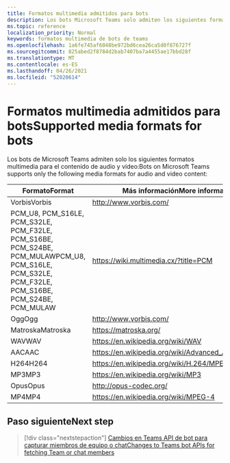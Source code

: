 ```yaml
---
title: Formatos multimedia admitidos para bots
description: Los bots Microsoft Teams solo admiten los siguientes formatos multimedia para el contenido de audio y vídeo.
ms.topic: reference
localization_priority: Normal
keywords: formatos multimedia de bots de teams
ms.openlocfilehash: 1a6fe745af6048be972bd6cea26ca5d0f876727f
ms.sourcegitcommit: 825abed2f8784d2bab7407ba7a4455ae17bbd28f
ms.translationtype: MT
ms.contentlocale: es-ES
ms.lasthandoff: 04/26/2021
ms.locfileid: "52020614"
---
```

# <a name="supported-media-formats-for-bots"></a><span data-ttu-id="4e4c1-104">Formatos multimedia admitidos para bots</span><span class="sxs-lookup"><span data-stu-id="4e4c1-104">Supported media formats for bots</span></span>

<span data-ttu-id="4e4c1-105">Los bots de Microsoft Teams admiten solo los siguientes formatos multimedia para el contenido de audio y vídeo:</span><span class="sxs-lookup"><span data-stu-id="4e4c1-105">Bots on Microsoft Teams supports only the following media formats for audio and video content:</span></span>

| <span data-ttu-id="4e4c1-106">Formato</span><span class="sxs-lookup"><span data-stu-id="4e4c1-106">Format</span></span> | <span data-ttu-id="4e4c1-107">Más información</span><span class="sxs-lookup"><span data-stu-id="4e4c1-107">More information</span></span> |
| --- | --- |
| <span data-ttu-id="4e4c1-108">Vorbis</span><span class="sxs-lookup"><span data-stu-id="4e4c1-108">Vorbis</span></span> | http://www.vorbis.com/ |
| <span data-ttu-id="4e4c1-109">PCM_U8, PCM_S16LE, PCM_S32LE, PCM_F32LE, PCM_S16BE, PCM_S24BE, PCM_MULAW</span><span class="sxs-lookup"><span data-stu-id="4e4c1-109">PCM_U8, PCM_S16LE, PCM_S32LE, PCM_F32LE, PCM_S16BE, PCM_S24BE, PCM_MULAW</span></span> | https://wiki.multimedia.cx/?title=PCM |
| <span data-ttu-id="4e4c1-110">Ogg</span><span class="sxs-lookup"><span data-stu-id="4e4c1-110">Ogg</span></span> | http://www.vorbis.com/ |
| <span data-ttu-id="4e4c1-111">Matroska</span><span class="sxs-lookup"><span data-stu-id="4e4c1-111">Matroska</span></span> | https://matroska.org/ |
| <span data-ttu-id="4e4c1-112">WAV</span><span class="sxs-lookup"><span data-stu-id="4e4c1-112">WAV</span></span> | https://en.wikipedia.org/wiki/WAV |
| <span data-ttu-id="4e4c1-113">AAC</span><span class="sxs-lookup"><span data-stu-id="4e4c1-113">AAC</span></span> | https://en.wikipedia.org/wiki/Advanced_Audio_Coding |
| <span data-ttu-id="4e4c1-114">H264</span><span class="sxs-lookup"><span data-stu-id="4e4c1-114">H264</span></span> | https://en.wikipedia.org/wiki/H.264/MPEG-4_AVC |
| <span data-ttu-id="4e4c1-115">MP3</span><span class="sxs-lookup"><span data-stu-id="4e4c1-115">MP3</span></span> | https://en.wikipedia.org/wiki/MP3 |
| <span data-ttu-id="4e4c1-116">Opus</span><span class="sxs-lookup"><span data-stu-id="4e4c1-116">Opus</span></span> | http://opus-codec.org/ |
| <span data-ttu-id="4e4c1-117">MP4</span><span class="sxs-lookup"><span data-stu-id="4e4c1-117">MP4</span></span> | https://en.wikipedia.org/wiki/MPEG-4 |

## <a name="next-step"></a><span data-ttu-id="4e4c1-118">Paso siguiente</span><span class="sxs-lookup"><span data-stu-id="4e4c1-118">Next step</span></span>

> [!div class="nextstepaction"]
> [<span data-ttu-id="4e4c1-119">Cambios en Teams API de bot para capturar miembros de equipo o chat</span><span class="sxs-lookup"><span data-stu-id="4e4c1-119">Changes to Teams bot APIs for fetching Team or chat members</span></span>](~/resources/team-chat-member-api-changes.md)
